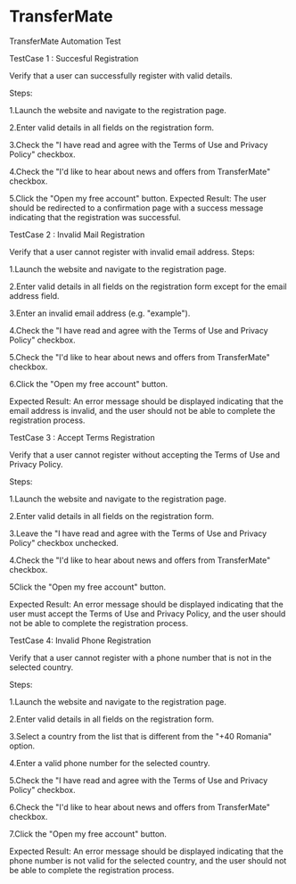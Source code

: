 # TransferMate
TransferMate Automation Test

TestCase 1 : Succesful Registration

Verify that a user can successfully register with valid details.

Steps:

1.Launch the website and navigate to the registration page.

2.Enter valid details in all fields on the registration form.

3.Check the "I have read and agree with the Terms of Use and Privacy Policy" checkbox.

4.Check the "I'd like to hear about news and offers from TransferMate" checkbox.

5.Click the "Open my free account" button.
Expected Result: The user should be redirected to a confirmation page with a success message indicating that the registration was successful.

TestCase 2 : Invalid Mail Registration

Verify that a user cannot register with invalid email address.
Steps:

1.Launch the website and navigate to the registration page.

2.Enter valid details in all fields on the registration form except for the email address field.

3.Enter an invalid email address (e.g. "example").

4.Check the "I have read and agree with the Terms of Use and Privacy Policy" checkbox.

5.Check the "I'd like to hear about news and offers from TransferMate" checkbox.

6.Click the "Open my free account" button.

Expected Result: An error message should be displayed indicating that the email address is invalid, and the user should not be able to complete the registration process.


TestCase 3 : Accept Terms Registration

Verify that a user cannot register without accepting the Terms of Use and Privacy Policy.

Steps:

1.Launch the website and navigate to the registration page.

2.Enter valid details in all fields on the registration form.

3.Leave the "I have read and agree with the Terms of Use and Privacy Policy" checkbox unchecked.

4.Check the "I'd like to hear about news and offers from TransferMate" checkbox.

5Click the "Open my free account" button.

Expected Result: An error message should be displayed indicating that the user must accept the Terms of Use and Privacy Policy, and the user should not be able to complete the registration process.

TestCase 4: Invalid Phone Registration

Verify that a user cannot register with a phone number that is not in the selected country.

Steps:

1.Launch the website and navigate to the registration page.

2.Enter valid details in all fields on the registration form.

3.Select a country from the list that is different from the "+40 Romania" option.

4.Enter a valid phone number for the selected country.

5.Check the "I have read and agree with the Terms of Use and Privacy Policy" checkbox.

6.Check the "I'd like to hear about news and offers from TransferMate" checkbox.

7.Click the "Open my free account" button.

Expected Result: An error message should be displayed indicating that the phone number is not valid for the selected country, and the user should not be able to complete the registration process.
